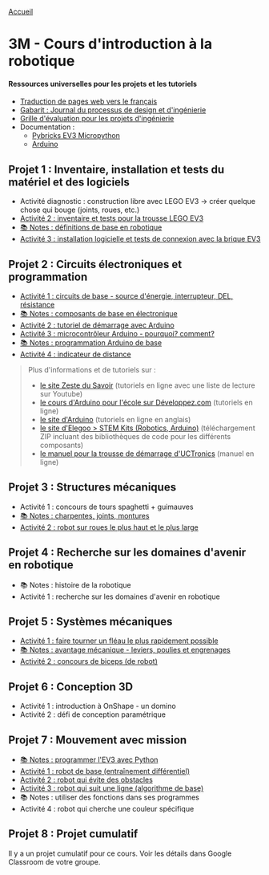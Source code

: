 [Accueil](./index.md)

# 3M - Cours d'introduction à la robotique

#### Ressources universelles pour les projets et les tutoriels

- <a href="https://docs.google.com/document/d/1y17romWgOPcvhSh9MgJROtPkUOQNkaMrkGqBu2A_q9w/view" target="_blank">Traduction de pages web vers le français</a>
- <a href="https://docs.google.com/document/d/10qXbG6t7gSBiXH1rWh8tamR85JPlqGgy0t4OaY0Sv2M/view" target="_blank">Gabarit : Journal du processus de design et d'ingénierie</a>
- <a href="https://docs.google.com/spreadsheets/d/1iY3OSkaLLjLcSvK5xwhQi8q6bvDzHqnTcUQaFn-dW34/view" target="_blank">Grille d'évaluation pour les projets d'ingénierie</a>
- Documentation :
  - <a href="https://pybricks.com/ev3-micropython/" target="_blank">Pybricks EV3 Micropython</a>
  - <a href="https://docs.arduino.cc/built-in-examples/" target="_blank">Arduino</a>

<div class='tile-box'>

<div markdown='1'>

## Projet 1 : Inventaire, installation et tests du matériel et des logiciels

- Activité diagnostic : construction libre avec LEGO EV3 -> créer quelque chose qui bouge (joints, roues, etc.)
- [Activité 2 : inventaire et tests pour la trousse LEGO EV3](./p1-3m_act2.md)
- [📚 Notes : définitions de base en robotique](https://docs.google.com/document/d/1kr3UCqRWHvq4YeXPHUDKIzhNah-CdPPylHcNMfpNCUc/view)
- [Activité 3 : installation logicielle et tests de connexion avec la brique EV3](./p1-3m_act3.md)

</div>

<div markdown='1'>

## Projet 2 : Circuits électroniques et programmation

- [Activité 1 : circuits de base - source d'énergie, interrupteur, DEL, résistance](./p2-3m_act1.md)
- [📚 Notes : composants de base en électronique](p2-3m_notes_composants.md)
- [Activité 2 : tutoriel de démarrage avec Arduino](./p2-3m_act2.md)
- [Activité 3 : microcontrôleur Arduino - pourquoi? comment?](./p2-3m_act3.md)
- [📚 Notes : programmation Arduino de base](./p2-3m_notes_programmes.md)
- [Activité 4 : indicateur de distance](./p2-3m_act4.md)

<blockquote markdown="1">

Plus d'informations et de tutoriels sur :

- <a href="https://zestedesavoir.com/tutoriels/686/arduino-premiers-pas-en-informatique-embarquee/" target="_blank">le site Zeste du Savoir</a> (tutoriels en ligne avec une liste de lecture sur Youtube)
- <a href="https://arduino.developpez.com/tutoriels/arduino-a-l-ecole/" target="_blank">le cours d'Arduino pour l'école sur Développez.com</a> (tutoriels en ligne)
- <a href="https://docs.arduino.cc/built-in-examples/ " target="_blank">le site d'Arduino</a> (tutoriels en ligne en anglais)
- <a href="https://www.elegoo.com/pages/download" target="_blank">le site d'Elegoo > STEM Kits (Robotics, Arduino)</a> (téléchargement ZIP incluant des bibliothèques de code pour les différents composants)
- <a href="https://www.manualslib.com/manual/1810234/Uctronics-Ultimate-Starter-Kit-For-Arduino.html" target="_blank">le manuel pour la trousse de démarrage d'UCTronics</a> (manuel en ligne)

</blockquote>

</div>

<div markdown='1'>

## Projet 3 : Structures mécaniques

- Activité 1 : concours de tours spaghetti + guimauves
- [📚 Notes : charpentes, joints, montures](./p3-3m_notes.md)
- [Activité 2 : robot sur roues le plus haut et le plus large](./p3-3m_act2.md)

</div>

<div markdown='1'>

## Projet 4 : Recherche sur les domaines d'avenir en robotique

- 📚 Notes : histoire de la robotique
- Activité 1 : recherche sur les domaines d'avenir en robotique

</div>

<div markdown='1'>

## Projet 5 : Systèmes mécaniques

- [Activité 1 : faire tourner un fléau le plus rapidement possible](./p5-3m_act1.md)
- [📚 Notes : avantage mécanique - leviers, poulies et engrenages](./p5-3m_notes.md)
- [Activité 2 : concours de biceps (de robot)](./p5-3m_act2.md)

</div>

<div markdown='1'>

## Projet 6 : Conception 3D

- Activité 1 : introduction à OnShape - un domino
- Activité 2 : défi de conception paramétrique

</div>

<div markdown='1'>

## Projet 7 : Mouvement avec mission

- [📚 Notes : programmer l'EV3 avec Python](./p7-3m_notes.md)
- [Activité 1 : robot de base (entraînement différentiel)](./p7-3m_act1.md)
- [Activité 2 : robot qui évite des obstacles](./p7-3m_act2.md)
- [Activité 3 : robot qui suit une ligne (algorithme de base)](./p7-3m_act3.md)
- 📚 Notes : utiliser des fonctions dans ses programmes
- Activité 4 : robot qui cherche une couleur spécifique

</div>

<div markdown='1'>

## Projet 8 : Projet cumulatif

Il y a un projet cumulatif pour ce cours. Voir les détails dans Google Classroom de votre groupe.

</div>

</div>
